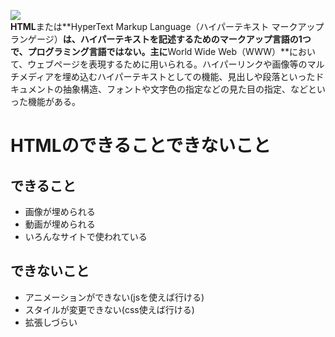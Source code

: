 <img src="https://encrypted-tbn0.gstatic.com/images?q=tbn:ANd9GcQV2YmYHgcKgbSP93DCP5gm2aE_E97MCbvclJG4BKF3hQ&s" /><br>
**HTML**または**HyperText Markup Language（ハイパーテキスト マークアップ ランゲージ）**は、ハイパーテキストを記述するためのマークアップ言語の1つで、**プログラミング言語ではない**。主に**World Wide Web（WWW）**において、ウェブページを表現するために用いられる。ハイパーリンクや画像等のマルチメディアを埋め込むハイパーテキストとしての機能、見出しや段落といったドキュメントの抽象構造、フォントや文字色の指定などの見た目の指定、などといった機能がある。
# HTMLのできることできないこと
## できること
* 画像が埋められる
* 動画が埋められる
* いろんなサイトで使われている
  
## できないこと
* アニメーションができない(jsを使えば行ける)
* スタイルが変更できない(css使えば行ける)
* 拡張しづらい

